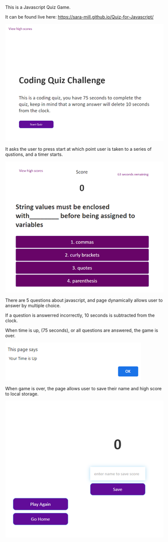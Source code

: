 This is a Javascript Quiz Game.

It can be found live here: https://sara-mill.github.io/Quiz-for-Javascript/

![Screenshot of white background and purple start button](https://github.com/Sara-Mill/Quiz-for-Javascript/blob/main/Coding%20quiz%20screenshot.png)

It asks the user to press start at which point user is taken to a series of qustions, and a timer starts. 

![Screenshot of Bold question and 4 multiple choice answers](https://github.com/Sara-Mill/Quiz-for-Javascript/blob/main/Screenshot%20Playing%20Quiz%20Game.png)

There are 5 questions about javascript,
and page dynamically allows user to answer by multiple choice.

If a question is answerred incorrectly, 10 seconds is subtracted from the clock.

When time is up, (75 seconds), or all questions are answered, the game is over.

![Screenshot of windows alert that says Time's Up!](https://github.com/Sara-Mill/Quiz-for-Javascript/blob/main/Screenshot%20Time's%20Up.png)

When game is over, the page allows user to save their name and high score to local storage.

![Screenshot of form to save name and high score](https://github.com/Sara-Mill/Quiz-for-Javascript/blob/main/Screenshot%20Save%20High%20Score.png)

